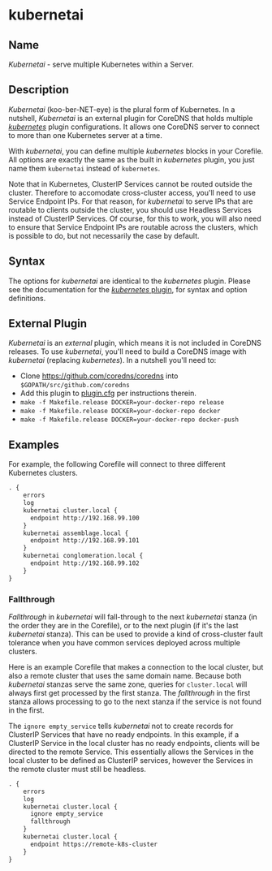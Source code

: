# kubernetai

## Name

*Kubernetai* - serve multiple Kubernetes within a Server.

## Description

*Kubernetai* (koo-ber-NET-eye) is the plural form of Kubernetes.
In a nutshell, *Kubernetai* is an external plugin for CoreDNS that holds multiple
[*kubernetes*](https://github.com/coredns/coredns/tree/master/plugin/kubernetes) plugin
configurations.  It allows one CoreDNS server to connect to more than one Kubernetes server at a time.

With *kubernetai*, you can define multiple *kubernetes* blocks in your Corefile. All options are
exactly the same as the built in *kubernetes* plugin, you just name them `kubernetai` instead of
`kubernetes`.

Note that in Kubernetes, ClusterIP Services cannot be routed outside the cluster.  Therefore to accomodate cross-cluster access, you'll need to use Service Endpoint IPs.  For that reason, for *kubernetai* to serve IPs that are routable to clients outside the cluster, you should use Headless Services instead of ClusterIP Services.  Of course, for this to work, you will also need to ensure that Service Endpoint IPs are routable across the clusters, which is possible to do, but not necessarily the case by default.

## Syntax

The options for *kubernetai* are identical to the *kubernetes* plugin.  Please see the documentation for the [*kubernetes* plugin](https://github.com/coredns/coredns/blob/master/plugin/kubernetes/README.md), for syntax and option definitions.

## External Plugin

*Kubernetai* is an *external* plugin, which means it is not included in CoreDNS releases.  To use *kubernetai*, you'll need to build a CoreDNS image with *kubernetai* (replacing *kubernetes*). In a nutshell you'll need to:
* Clone https://github.com/coredns/coredns into `$GOPATH/src/github.com/coredns`
* Add this plugin to [plugin.cfg](https://github.com/coredns/coredns/blob/master/plugin.cfg) per instructions therein.
* `make -f Makefile.release DOCKER=your-docker-repo release`
* `make -f Makefile.release DOCKER=your-docker-repo docker`
* `make -f Makefile.release DOCKER=your-docker-repo docker-push`

## Examples

For example, the following Corefile will connect to three different Kubernetes clusters.

~~~ txt
. {
    errors
    log
    kubernetai cluster.local {
      endpoint http://192.168.99.100
    }
    kubernetai assemblage.local {
      endpoint http://192.168.99.101
    }
    kubernetai conglomeration.local {
      endpoint http://192.168.99.102
    }
}
~~~

### Fallthrough

*Fallthrough* in *kubernetai* will fall-through to the next *kubernetai* stanza (in the order they are in the Corefile),
or to the next plugin (if it's the last *kubernetai* stanza).  This can be used to provide a kind of cross-cluster fault tolerance when you have common services deployed across multiple clusters.

Here is an example Corefile that makes a connection to the local cluster, but also a remote cluster that uses the same domain name. Because both *kubernetai* stanzas serve the same zone, queries for `cluster.local`
will always first get processed by the first stanza. The *fallthrough* in the first stanza allows processing to go to the next stanza if the service is not found in the first.

The `ignore empty_service` tells *kubernetai* not to create records for ClusterIP Services that have no ready endpoints.  In this example, if a ClusterIP Service in the local cluster has no ready endpoints, clients will be directed to the remote Service. This essentially allows the Services in the local cluster to be defined as ClusterIP services, however the Services in the remote cluster must still be headless.

~~~ txt
. {
    errors
    log
    kubernetai cluster.local {
      ignore empty_service
      fallthrough
    }
    kubernetai cluster.local {
      endpoint https://remote-k8s-cluster
    }
}
~~~
